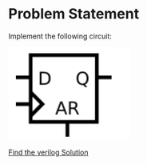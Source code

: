 # Problem Statement

Implement the following circuit:

![alt text](image.png)

[Find the verilog Solution](solution_verilog.v)
